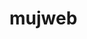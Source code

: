 # mujweb


<script>
console.log("Hello World")


   let age = 5
       console.log(age);
       age = 15;
       console.log(age);

   go live;f12
